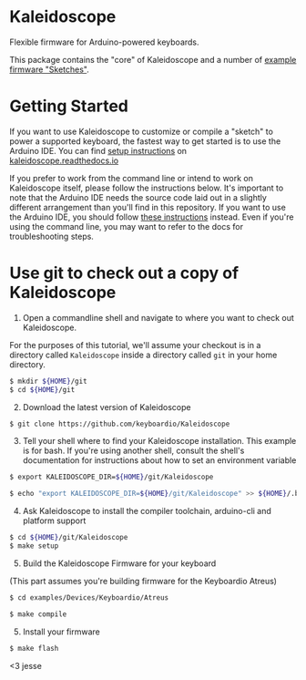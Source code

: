 # Kaleidoscope

Flexible firmware for Arduino-powered keyboards.

This package contains the "core" of Kaleidoscope and a number of [example firmware "Sketches"](https://github.com/keyboardio/Kaleidoscope/tree/master/examples).

# Getting Started

If you want to use Kaleidoscope to customize or compile a "sketch" to power a supported keyboard, the fastest way to get started is to use the Arduino IDE. You can find [setup instructions](https://kaleidoscope.readthedocs.io/en/latest/quick_start.html) on [kaleidoscope.readthedocs.io](https://kaleidoscope.readthedocs.io)

If you prefer to work from the command line or intend to work on Kaleidoscope itself, please follow the instructions below. It's important to note that the Arduino IDE needs the source code laid out in a slightly different arrangement than you'll find in this repository. If you want to use the Arduino IDE, you should follow [these instructions](https://kaleidoscope.readthedocs.io/en/latest/quick_start.html) instead. Even if you're using the command line, you may want to refer to the docs for troubleshooting steps.

# Use git to check out a copy of Kaleidoscope

1. Open a commandline shell and navigate to where you want to check out Kaleidoscope.

For the purposes of this tutorial, we'll assume your checkout is in a directory called `Kaleidoscope` inside a directory called `git` in your home directory.

```sh
$ mkdir ${HOME}/git
$ cd ${HOME}/git
```

2. Download the latest version of Kaleidoscope

```sh
$ git clone https://github.com/keyboardio/Kaleidoscope
```

3.  Tell your shell where to find your Kaleidoscope installation. This example is for bash. If you're using another shell, consult the shell's documentation for instructions about how to set an environment variable

```sh
$ export KALEIDOSCOPE_DIR=${HOME}/git/Kaleidoscope

$ echo "export KALEIDOSCOPE_DIR=${HOME}/git/Kaleidoscope" >> ${HOME}/.bash_profile
```
4.  Ask Kaleidoscope to install the compiler toolchain, arduino-cli and platform support

```sh
$ cd ${HOME}/git/Kaleidoscope
$ make setup
```

5.  Build the Kaleidoscope Firmware for your keyboard

(This part assumes you're building firmware for the Keyboardio Atreus)

```sh
$ cd examples/Devices/Keyboardio/Atreus

$ make compile
```

5.  Install your firmware

```sh
$ make flash

```

<3 jesse


